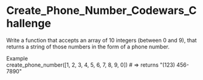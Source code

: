 # Create_Phone_Number_Codewars_Challenge
Write a function that accepts an array of 10 integers (between 0 and 9), that returns a string of those numbers in the form of a phone number.

Example
<br>
create_phone_number([1, 2, 3, 4, 5, 6, 7, 8, 9, 0]) # => returns "(123) 456-7890"

